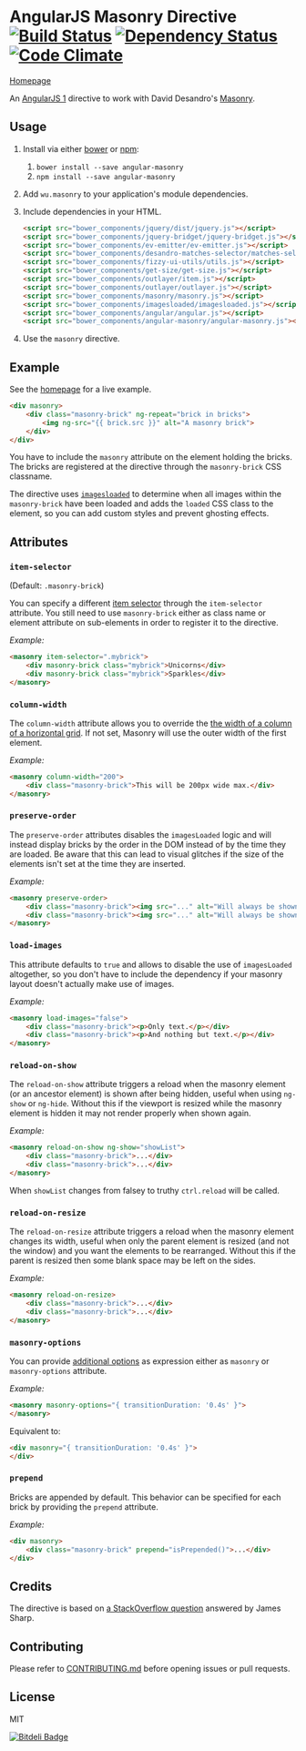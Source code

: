 # AngularJS Masonry Directive [![Build Status](https://travis-ci.org/passy/angular-masonry.png)](https://travis-ci.org/passy/angular-masonry) [![Dependency Status](https://gemnasium.com/passy/angular-masonry.png)](https://gemnasium.com/passy/angular-masonry) [![Code Climate](https://codeclimate.com/github/passy/angular-masonry.png)](https://codeclimate.com/github/passy/angular-masonry)

[Homepage](https://passy.github.io/angular-masonry)

An [AngularJS 1](https://angularjs.org/) directive to work with David Desandro's [Masonry](http://masonry.desandro.com/).

## Usage

1. Install via either [bower](http://bower.io/) or [npm](https://www.npmjs.com/):
    1. `bower install --save angular-masonry`
    2. `npm install --save angular-masonry`
2. Add `wu.masonry` to your application's module dependencies.
3. Include dependencies in your HTML.
      ```html
      <script src="bower_components/jquery/dist/jquery.js"></script>
      <script src="bower_components/jquery-bridget/jquery-bridget.js"></script>
      <script src="bower_components/ev-emitter/ev-emitter.js"></script>
      <script src="bower_components/desandro-matches-selector/matches-selector.js"></script>
      <script src="bower_components/fizzy-ui-utils/utils.js"></script>
      <script src="bower_components/get-size/get-size.js"></script>
      <script src="bower_components/outlayer/item.js"></script>
      <script src="bower_components/outlayer/outlayer.js"></script>
      <script src="bower_components/masonry/masonry.js"></script>
      <script src="bower_components/imagesloaded/imagesloaded.js"></script>
      <script src="bower_components/angular/angular.js"></script>
      <script src="bower_components/angular-masonry/angular-masonry.js"></script>
      ```
    
4. Use the `masonry` directive.

## Example

See the [homepage](http://passy.github.io/angular-masonry) for a live example.

```html
<div masonry>
    <div class="masonry-brick" ng-repeat="brick in bricks">
        <img ng-src="{{ brick.src }}" alt="A masonry brick">
    </div>
</div>
```

You have to include the `masonry` attribute on the element holding the bricks.
The bricks are registered at the directive through the `masonry-brick` CSS
classname.

The directive uses [`imagesloaded`](https://github.com/desandro/imagesloaded) to
determine when all images within the `masonry-brick` have been loaded and adds
the `loaded` CSS class to the element, so you can add custom styles and
prevent ghosting effects.

## Attributes

### `item-selector`

(Default: `.masonry-brick`)

You can specify a different [item
selector](http://masonry.desandro.com/options.html#itemselector) through the
`item-selector` attribute. You still need to use `masonry-brick` either as class
name or element attribute on sub-elements in order to register it to the
directive.

*Example:*

```html
<masonry item-selector=".mybrick">
    <div masonry-brick class="mybrick">Unicorns</div>
    <div masonry-brick class="mybrick">Sparkles</div>
</masonry>
```

### `column-width`

The `column-width` attribute allows you to override the [the width of a column
of a horizontal grid](http://masonry.desandro.com/options.html#columnwidth). If
not set, Masonry will use the outer width of the first element.

*Example:*

```html
<masonry column-width="200">
    <div class="masonry-brick">This will be 200px wide max.</div>
</masonry>
```

### `preserve-order`

The `preserve-order` attributes disables the `imagesLoaded` logic and will
instead display bricks by the order in the DOM instead of by the time they are
loaded. Be aware that this can lead to visual glitches if the size of the
elements isn't set at the time they are inserted.

*Example:*

```html
<masonry preserve-order>
    <div class="masonry-brick"><img src="..." alt="Will always be shown 1st"></div>
    <div class="masonry-brick"><img src="..." alt="Will always be shown 2nd"></div>
</masonry>
```

### `load-images`

This attribute defaults to `true` and allows to disable the use of `imagesLoaded`
altogether, so you don't have to include the dependency if your masonry layout
doesn't actually make use of images.

*Example:*

```html
<masonry load-images="false">
    <div class="masonry-brick"><p>Only text.</p></div>
    <div class="masonry-brick"><p>And nothing but text.</p></div>
</masonry>
```

### `reload-on-show`

The `reload-on-show` attribute triggers a reload when the masonry element (or an
ancestor element) is shown after being hidden, useful when using `ng-show` or 
`ng-hide`. Without this if the viewport is resized while the masonry element is 
hidden it may not render properly when shown again.

*Example:*

```html
<masonry reload-on-show ng-show="showList">
    <div class="masonry-brick">...</div>
    <div class="masonry-brick">...</div>
</masonry>
```

When `showList` changes from falsey to truthy `ctrl.reload` will be called.


### `reload-on-resize`

The `reload-on-resize` attribute triggers a reload when the masonry element changes
its width, useful when only the parent element is resized (and not the window) and 
you want the elements to be rearranged. Without this if the parent is resized then 
some blank space may be left on the sides.

*Example:*

```html
<masonry reload-on-resize>
    <div class="masonry-brick">...</div>
    <div class="masonry-brick">...</div>
</masonry>
```


### `masonry-options`

You can provide [additional options](http://masonry.desandro.com/options.html)
as expression either as `masonry` or `masonry-options` attribute.

*Example:*

```html
<masonry masonry-options="{ transitionDuration: '0.4s' }">
</masonry>
```

Equivalent to:

```html
<div masonry="{ transitionDuration: '0.4s' }">
</div>
```

### `prepend`

Bricks are appended by default. This behavior can be specified for each brick by
providing the `prepend` attribute.

*Example:*

```html
<div masonry>
    <div class="masonry-brick" prepend="isPrepended()">...</div>
</div>
```

## Credits

The directive is based on
[a StackOverflow question](http://stackoverflow.com/questions/16504151/masonry-with-angularjs)
answered by James Sharp.


## Contributing

Please refer to [CONTRIBUTING.md](CONTRIBUTING.md) before opening issues or pull
requests.

## License

MIT


[![Bitdeli Badge](https://d2weczhvl823v0.cloudfront.net/passy/angular-masonry/trend.png)](https://bitdeli.com/free "Bitdeli Badge")

